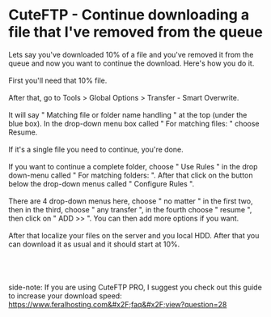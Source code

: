 <h1>CuteFTP - Continue downloading a file that I&#x27;ve removed from the queue</h1>

        
Lets say you&#x27;ve downloaded 10% of a file and you&#x27;ve removed it from the queue and now you want to continue the download. Here&#x27;s how you do it.<br>
<br>
First you&#x27;ll need that 10% file.<br>
<br>
After that, go to Tools &gt; Global Options &gt; Transfer - Smart Overwrite.<br>
<br>
It will say &quot; Matching file or folder name handling &quot; at the top (under the blue box). In the drop-down menu box called &quot; For matching files: &quot; choose Resume.<br>
<br>
If it&#x27;s a single file you need to continue, you&#x27;re done.<br>
<br>
If you want to continue a complete folder, choose &quot; Use Rules &quot; in the drop down-menu called &quot; For matching folders: &quot;. After that click on the button below the drop-down menus called &quot; Configure Rules &quot;.<br>
<br>
There are 4 drop-down menus here, choose &quot; no matter &quot; in the first two, then in the third, choose &quot; any transfer &quot;, in the fourth choose &quot; resume &quot;, then click on &quot; ADD &gt;&gt; &quot;. You can then add more options if you want.<br>
<br>
After that localize your files on the server and you local HDD. After that you can download it as usual and it should start at 10%.<br>
<br>
<br>
<br>
<br>
side-note: If you are using CuteFTP PRO, I suggest you check out this guide to increase your download speed: <a href="https://www.feralhosting.com/faq/view?question=28">https:&#x2F;&#x2F;www.feralhosting.com&#x2F;faq&#x2F;view?question=28</a><br>
<br>